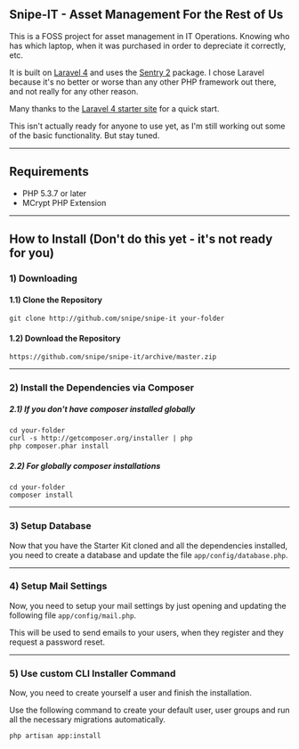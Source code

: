 ## Snipe-IT - Asset Management For the Rest of Us

This is a FOSS project for asset management in IT Operations. Knowing who has which laptop, when it was purchased in order to depreciate it correctly, etc.

It is built on [Laravel 4](http://laravel.com) and uses the [Sentry 2](https://github.com/cartalyst/sentry) package. I chose Laravel because it's no better or worse than any other PHP framework out there, and not really for any other reason.

Many thanks to the [Laravel 4 starter site](https://github.com/brunogaspar/laravel4-starter-kit) for a quick start. 

This isn't actually ready for anyone to use yet, as I'm still working out some of the basic functionality. But stay tuned.

-----

## Requirements

- PHP 5.3.7 or later
- MCrypt PHP Extension

-----

## How to Install (Don't do this yet - it's not ready for you)

### 1) Downloading
#### 1.1) Clone the Repository

	git clone http://github.com/snipe/snipe-it your-folder

#### 1.2) Download the Repository

	https://github.com/snipe/snipe-it/archive/master.zip

-----

### 2) Install the Dependencies via Composer
##### 2.1) If you don't have composer installed globally

	cd your-folder
	curl -s http://getcomposer.org/installer | php
	php composer.phar install

##### 2.2) For globally composer installations

	cd your-folder
	composer install

-----

### 3) Setup Database

Now that you have the Starter Kit cloned and all the dependencies installed, you need to create a database and update the file `app/config/database.php`.

-----

### 4) Setup Mail Settings

Now, you need to setup your mail settings by just opening and updating the following file `app/config/mail.php`.

This will be used to send emails to your users, when they register and they request a password reset.

-----

### 5) Use custom CLI Installer Command

Now, you need to create yourself a user and finish the installation.

Use the following command to create your default user, user groups and run all the necessary migrations automatically.

	php artisan app:install
